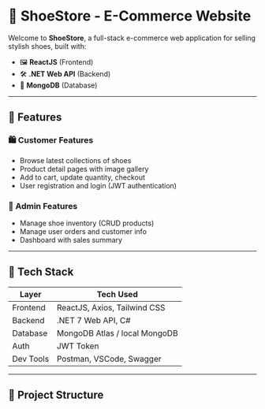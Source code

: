 # 👟 ShoeStore - E-Commerce Website

Welcome to **ShoeStore**, a full-stack e-commerce web application for selling stylish shoes, built with:

- 🖼️ **ReactJS** (Frontend)
- 🛠️ **.NET Web API** (Backend)
- 🍃 **MongoDB** (Database)

---

## 🚀 Features

### 🛍️ Customer Features
- Browse latest collections of shoes
- Product detail pages with image gallery
- Add to cart, update quantity, checkout
- User registration and login (JWT authentication)

### 🛒 Admin Features
- Manage shoe inventory (CRUD products)
- Manage user orders and customer info
- Dashboard with sales summary

---

## 🧱 Tech Stack

| Layer       | Tech Used                     |
|-------------|-------------------------------|
| Frontend    | ReactJS, Axios, Tailwind CSS  |
| Backend     | .NET 7 Web API, C#            |
| Database    | MongoDB Atlas / local MongoDB |
| Auth        | JWT Token                     |
| Dev Tools   | Postman, VSCode, Swagger      |

---

## 📁 Project Structure

